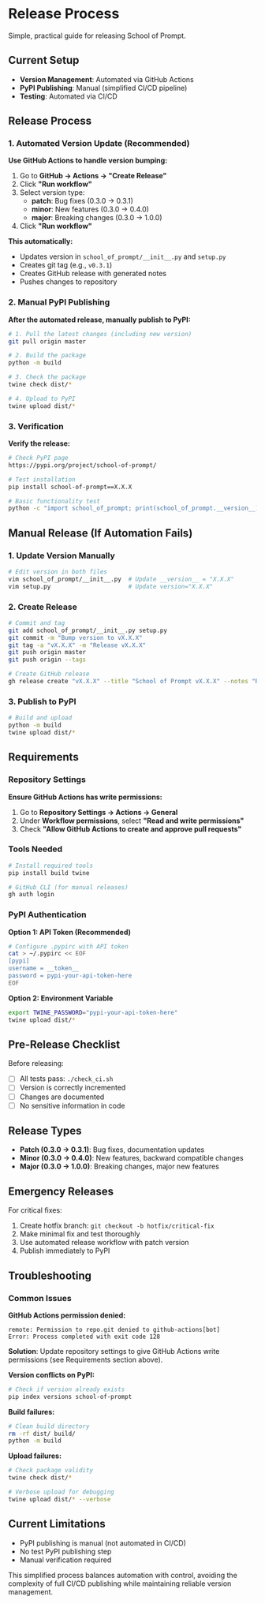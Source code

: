 # Release Process

Simple, practical guide for releasing School of Prompt.

## Current Setup

- **Version Management**: Automated via GitHub Actions
- **PyPI Publishing**: Manual (simplified CI/CD pipeline)
- **Testing**: Automated via CI/CD

## Release Process

### 1. Automated Version Update (Recommended)

**Use GitHub Actions to handle version bumping:**

1. Go to **GitHub → Actions → "Create Release"**
2. Click **"Run workflow"**
3. Select version type:
   - **patch**: Bug fixes (0.3.0 → 0.3.1) 
   - **minor**: New features (0.3.0 → 0.4.0)
   - **major**: Breaking changes (0.3.0 → 1.0.0)
4. Click **"Run workflow"**

**This automatically:**
- Updates version in `school_of_prompt/__init__.py` and `setup.py`
- Creates git tag (e.g., `v0.3.1`)
- Creates GitHub release with generated notes
- Pushes changes to repository

### 2. Manual PyPI Publishing

**After the automated release, manually publish to PyPI:**

```bash
# 1. Pull the latest changes (including new version)
git pull origin master

# 2. Build the package
python -m build

# 3. Check the package
twine check dist/*

# 4. Upload to PyPI
twine upload dist/*
```

### 3. Verification

**Verify the release:**

```bash
# Check PyPI page
https://pypi.org/project/school-of-prompt/

# Test installation
pip install school-of-prompt==X.X.X

# Basic functionality test
python -c "import school_of_prompt; print(school_of_prompt.__version__)"
```

## Manual Release (If Automation Fails)

### 1. Update Version Manually

```bash
# Edit version in both files
vim school_of_prompt/__init__.py  # Update __version__ = "X.X.X"
vim setup.py                      # Update version="X.X.X"
```

### 2. Create Release

```bash
# Commit and tag
git add school_of_prompt/__init__.py setup.py
git commit -m "Bump version to vX.X.X"
git tag -a "vX.X.X" -m "Release vX.X.X"
git push origin master
git push origin --tags

# Create GitHub release
gh release create "vX.X.X" --title "School of Prompt vX.X.X" --notes "Release notes"
```

### 3. Publish to PyPI

```bash
# Build and upload
python -m build
twine upload dist/*
```

## Requirements

### Repository Settings

**Ensure GitHub Actions has write permissions:**
1. Go to **Repository Settings → Actions → General**
2. Under **Workflow permissions**, select **"Read and write permissions"**
3. Check **"Allow GitHub Actions to create and approve pull requests"**

### Tools Needed

```bash
# Install required tools
pip install build twine

# GitHub CLI (for manual releases)
gh auth login
```

### PyPI Authentication

**Option 1: API Token (Recommended)**
```bash
# Configure .pypirc with API token
cat > ~/.pypirc << EOF
[pypi]
username = __token__
password = pypi-your-api-token-here
EOF
```

**Option 2: Environment Variable**
```bash
export TWINE_PASSWORD="pypi-your-api-token-here"
twine upload dist/*
```

## Pre-Release Checklist

Before releasing:

- [ ] All tests pass: `./check_ci.sh`
- [ ] Version is correctly incremented
- [ ] Changes are documented
- [ ] No sensitive information in code

## Release Types

- **Patch (0.3.0 → 0.3.1)**: Bug fixes, documentation updates
- **Minor (0.3.0 → 0.4.0)**: New features, backward compatible changes  
- **Major (0.3.0 → 1.0.0)**: Breaking changes, major new features

## Emergency Releases

For critical fixes:

1. Create hotfix branch: `git checkout -b hotfix/critical-fix`
2. Make minimal fix and test thoroughly
3. Use automated release workflow with patch version
4. Publish immediately to PyPI

## Troubleshooting

### Common Issues

**GitHub Actions permission denied:**
```
remote: Permission to repo.git denied to github-actions[bot]
Error: Process completed with exit code 128
```
**Solution**: Update repository settings to give GitHub Actions write permissions (see Requirements section above).

**Version conflicts on PyPI:**
```bash
# Check if version already exists
pip index versions school-of-prompt
```

**Build failures:**
```bash
# Clean build directory
rm -rf dist/ build/
python -m build
```

**Upload failures:**
```bash
# Check package validity
twine check dist/*

# Verbose upload for debugging
twine upload dist/* --verbose
```

## Current Limitations

- PyPI publishing is manual (not automated in CI/CD)
- No test PyPI publishing step
- Manual verification required

This simplified process balances automation with control, avoiding the complexity of full CI/CD publishing while maintaining reliable version management.